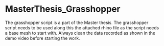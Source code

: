 # MasterThesis_Grasshopper
The grasshopper script is a part of the Master thesis. 
The grasshopper script needs to be used along this the attached rhino file as the script needs a base mesh to start with.
Always clean the data recorded as shown in the demo video before starting the work.
